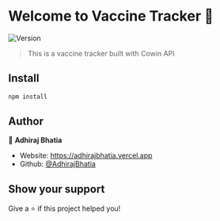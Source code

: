 # Welcome to Vaccine Tracker 👋
![Version](https://img.shields.io/badge/version-1-blue.svg?cacheSeconds=2592000)

> This is a vaccine tracker built with Cowin API

## Install

```sh
npm install
```

## Author

👤 **Adhiraj Bhatia**

* Website: https://adhirajbhatia.vercel.app
* Github: [@AdhirajBhatia](https://github.com/AdhirajBhatia)

## Show your support

Give a ⭐️ if this project helped you!

